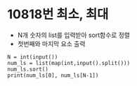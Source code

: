# 10818번 최소, 최대
- N개 숫자의 list를 입력받아 sort함수로 정렬
- 첫번째와 마지막 요소 출력

```
N = int(input())
num_ls = list(map(int,input().split()))
num_ls.sort()
print(num_ls[0], num_ls[N-1])
```